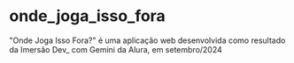# onde_joga_isso_fora
"Onde Joga Isso Fora?" é uma aplicação web desenvolvida como resultado da Imersão Dev_ com Gemini da Alura, em setembro/2024
